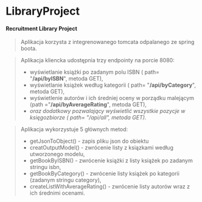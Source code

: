 # LibraryProject
#### Recruitment Library Project

> Aplikacja korzysta z integrenowanego tomcata odpalanego ze spring boota.

> Aplikacja kliencka udostępnia trzy endpointy na porcie 8080:
>- wyświetlanie książki po zadanym polu ISBN ( path= "**/api/byISBN**", metoda GET),
>- wyświetlanie książek według kategorii ( path= "**/api/byCategory**", metoda GET),
>- wyświetlenie autorów i ich średniej oceny w porządku malejącym (path ="**/api/byAverageRating**", metoda GET),  
>- _oraz dodatkowy pozwalający wyświetlić wszystkie pozycje w księgozbiorze ( path= "/api/all", metoda GET)._


> Aplikacja wykorzystuje 5 głównych metod:
> - getJsonToObject() - zapis pliku json do obiektu
> - creatOutputModel() - zwrócenie listy z ksiązkami według utworzonego modelu,
> - getBookByISBN() - zwrócenie książki z listy książek po zadanym stringu isbn,
> - getBookByCategory() - zwrócenie listy książek po kategorii (zadanym stringu category),
> - createListWithAverageRating() - zwrócenie listy autorów wraz z ich średnimi ocenami.
